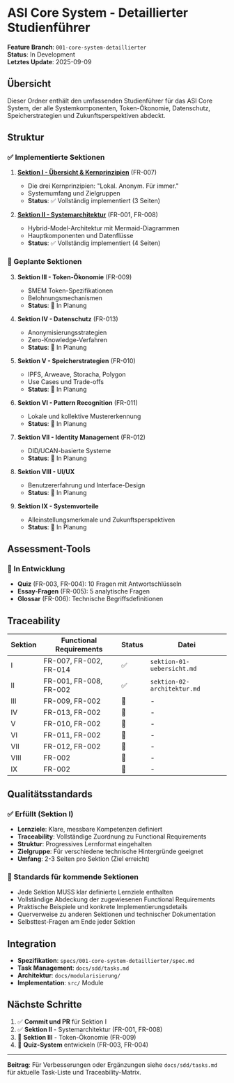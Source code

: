 # ASI Core System - Detaillierter Studienführer

**Feature Branch**: `001-core-system-detaillierter`  
**Status**: In Development  
**Letztes Update**: 2025-09-09

## Übersicht

Dieser Ordner enthält den umfassenden Studienführer für das ASI Core System, der alle Systemkomponenten, Token-Ökonomie, Datenschutz, Speicherstrategien und Zukunftsperspektiven abdeckt.

## Struktur

### ✅ Implementierte Sektionen

1. **[Sektion I - Übersicht & Kernprinzipien](sektion-01-uebersicht.md)** (FR-007)
   - Die drei Kernprinzipien: "Lokal. Anonym. Für immer."
   - Systemumfang und Zielgruppen
   - **Status**: ✅ Vollständig implementiert (3 Seiten)

2. **[Sektion II - Systemarchitektur](sektion-02-architektur.md)** (FR-001, FR-008)
   - Hybrid-Model-Architektur mit Mermaid-Diagrammen
   - Hauptkomponenten und Datenflüsse
   - **Status**: ✅ Vollständig implementiert (4 Seiten)

### 🚧 Geplante Sektionen

3. **Sektion III - Token-Ökonomie** (FR-009)
   - $MEM Token-Spezifikationen
   - Belohnungsmechanismen
   - **Status**: 🚧 In Planung

4. **Sektion IV - Datenschutz** (FR-013)
   - Anonymisierungsstrategien
   - Zero-Knowledge-Verfahren
   - **Status**: 🚧 In Planung

5. **Sektion V - Speicherstrategien** (FR-010)
   - IPFS, Arweave, Storacha, Polygon
   - Use Cases und Trade-offs
   - **Status**: 🚧 In Planung

6. **Sektion VI - Pattern Recognition** (FR-011)
   - Lokale und kollektive Mustererkennung
   - **Status**: 🚧 In Planung

7. **Sektion VII - Identity Management** (FR-012)
   - DID/UCAN-basierte Systeme
   - **Status**: 🚧 In Planung

8. **Sektion VIII - UI/UX**
   - Benutzererfahrung und Interface-Design
   - **Status**: 🚧 In Planung

9. **Sektion IX - Systemvorteile**
   - Alleinstellungsmerkmale und Zukunftsperspektiven
   - **Status**: 🚧 In Planung

## Assessment-Tools

### 🚧 In Entwicklung

- **Quiz** (FR-003, FR-004): 10 Fragen mit Antwortschlüsseln
- **Essay-Fragen** (FR-005): 5 analytische Fragen
- **Glossar** (FR-006): Technische Begriffsdefinitionen

## Traceability

| Sektion | Functional Requirements | Status | Datei |
|---------|------------------------|--------|-------|
| I | FR-007, FR-002, FR-014 | ✅ | `sektion-01-uebersicht.md` |
| II | FR-001, FR-008, FR-002 | ✅ | `sektion-02-architektur.md` |
| III | FR-009, FR-002 | 🚧 | - |
| IV | FR-013, FR-002 | 🚧 | - |
| V | FR-010, FR-002 | 🚧 | - |
| VI | FR-011, FR-002 | 🚧 | - |
| VII | FR-012, FR-002 | 🚧 | - |
| VIII | FR-002 | 🚧 | - |
| IX | FR-002 | 🚧 | - |

## Qualitätsstandards

### ✅ Erfüllt (Sektion I)

- **Lernziele**: Klare, messbare Kompetenzen definiert
- **Traceability**: Vollständige Zuordnung zu Functional Requirements
- **Struktur**: Progressives Lernformat eingehalten
- **Zielgruppe**: Für verschiedene technische Hintergründe geeignet
- **Umfang**: 2-3 Seiten pro Sektion (Ziel erreicht)

### 🎯 Standards für kommende Sektionen

- Jede Sektion MUSS klar definierte Lernziele enthalten
- Vollständige Abdeckung der zugewiesenen Functional Requirements
- Praktische Beispiele und konkrete Implementierungsdetails
- Querverweise zu anderen Sektionen und technischer Dokumentation
- Selbsttest-Fragen am Ende jeder Sektion

## Integration

- **Spezifikation**: `specs/001-core-system-detaillierter/spec.md`
- **Task Management**: `docs/sdd/tasks.md`
- **Architektur**: `docs/modularisierung/`
- **Implementation**: `src/` Module

## Nächste Schritte

1. ✅ **Commit und PR** für Sektion I
2. ✅ **Sektion II** - Systemarchitektur (FR-001, FR-008)
3. 🚧 **Sektion III** - Token-Ökonomie (FR-009)
4. 🚧 **Quiz-System** entwickeln (FR-003, FR-004)

---

**Beitrag**: Für Verbesserungen oder Ergänzungen siehe `docs/sdd/tasks.md` für aktuelle Task-Liste und Traceability-Matrix.
